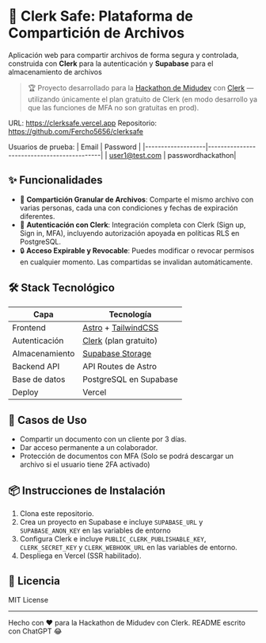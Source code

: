 # 🔐 Clerk Safe: Plataforma de Compartición de Archivos

Aplicación web para compartir archivos de forma segura y controlada, construida con **Clerk** para la autenticación y **Supabase** para el almacenamiento de archivos

> 🏆 Proyecto desarrollado para la [Hackathon de Midudev](https://www.twitch.tv/midudev) con [Clerk](https://clerk.dev) — utilizando únicamente el plan gratuito de Clerk (en modo desarrollo ya que las funciones de MFA no son gratuitas en prod).

URL: https://clerksafe.vercel.app
Repositorio: https://github.com/Fercho5656/clerksafe

Usuarios de prueba:
| Email | Password |
|-------------------|--------------------------------------------|
| user1@test.com | passwordhackathon|

## ✨ Funcionalidades

- 🧾 **Compartición Granular de Archivos**: Comparte el mismo archivo con varias personas, cada una con condiciones y fechas de expiración diferentes.
- 📂 **Autenticación con Clerk**: Integración completa con Clerk (Sign up, Sign in, MFA), incluyendo autorización apoyada en políticas RLS en PostgreSQL.
- 🔒 **Acceso Expirable y Revocable**: Puedes modificar o revocar permisos en cualquier momento. Las compartidas se invalidan automáticamente.

## 🛠 Stack Tecnológico

| Capa              | Tecnología                                 |
|-------------------|--------------------------------------------|
| Frontend          | [Astro](https://astro.build) + [TailwindCSS](https://tailwindcss.com) |
| Autenticación     | [Clerk](https://clerk.dev) (plan gratuito) |
| Almacenamiento    | [Supabase Storage](https://supabase.com/storage) |
| Backend API       | API Routes de Astro                         |
| Base de datos     | PostgreSQL en Supabase                     |
| Deploy            | Vercel       |

## 🔗 Casos de Uso

- Compartir un documento con un cliente por 3 días.
- Dar acceso permanente a un colaborador.
- Protección de documentos con MFA (Solo se podrá descargar un archivo si el usuario tiene 2FA activado)

## 📦 Instrucciones de Instalación

1. Clona este repositorio.
2. Crea un proyecto en Supabase e incluye `SUPABASE_URL` y `SUPABASE_ANON_KEY` en las variables de entorno
3. Configura Clerk e incluye `PUBLIC_CLERK_PUBLISHABLE_KEY`, `CLERK_SECRET_KEY` y `CLERK_WEBHOOK_URL` en las variables de entorno.
5. Despliega en Vercel (SSR habilitado).

## 📃 Licencia

MIT License

---

Hecho con ❤️ para la Hackathon de Midudev con Clerk.
README escrito con ChatGPT 😂
